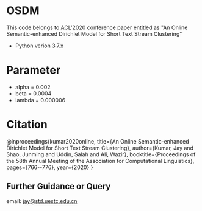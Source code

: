 # OSDM
This code belongs to ACL'2020 conference paper entitled as "An Online Semantic-enhanced Dirichlet Model for Short Text Stream Clustering"

* Python verion 3.7.x

# Parameter

* alpha = 0.002
* beta = 0.0004
* lambda = 0.000006



# Citation
@inproceedings{kumar2020online,
  title={An Online Semantic-enhanced Dirichlet Model for Short Text Stream Clustering},
  author={Kumar, Jay and Shao, Junming and Uddin, Salah and Ali, Wazir},
  booktitle={Proceedings of the 58th Annual Meeting of the Association for Computational Linguistics},
  pages={766--776},
  year={2020}
}

## Further Guidance or Query
email: jay@std.uestc.edu.cn
